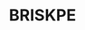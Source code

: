 ---
layout: startup_page
title: "BRISKPE"
id: "briskpe.com"
permalink: "/briskpebriskpe.com03302025/"
website: "https://briskpe.com/"
funding_round: "Seed"
funding_amount: "$5M"
investors: "PayU"
about: "BRISKPE is a cross-border payments platform simplifying international transactions for MSMEs. It allows businesses to link Indian bank accounts, raise invoices, and automate payment tracking, with funds credited within a day. The platform collaborates with YES BANK and operates under RBI's OPGSP framework, also holding a Money Service Business license in Canada."
markets: "Fintech, Payments, Financial Services"
hq: "Mumbai, Maharashtra, India"
founded_year: "2023"
linkedin: "https://www.linkedin.com/company/briskpe"
twitter: "https://twitter.com/briskpe"
instagram: ""
facebook: "https://www.facebook.com/@briskpe"
crunchbase: "https://www.crunchbase.com/organization/briskpe"
pitchbook: "https://pitchbook.com/profiles/company/596540-89"

# SEO Optimization
meta_title: "BRISKPE - Seed Funding ($5M)"
meta_description: "BRISKPE, BRISKPE is a cross-border payments platform simplifying international transactions for MSMEs. It allows businesses to link Indian bank accounts, raise..."
meta_keywords: "BRISKPE, Fintech, Payments, Financial Services, Seed funding"
canonical_url: "https://pkprojectstartups.github.io/projectstartups.com/briskpebriskpe.com03302025/"
---